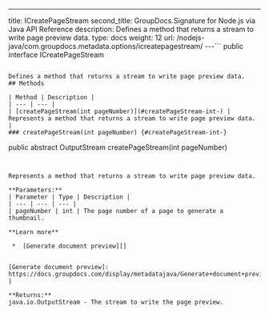 ---
title: ICreatePageStream
second_title: GroupDocs.Signature for Node.js via Java API Reference
description: Defines a method that returns a stream to write page preview data.
type: docs
weight: 12
url: /nodejs-java/com.groupdocs.metadata.options/icreatepagestream/
---```
public interface ICreatePageStream
```

Defines a method that returns a stream to write page preview data.
## Methods

| Method | Description |
| --- | --- |
| [createPageStream(int pageNumber)](#createPageStream-int-) | Represents a method that returns a stream to write page preview data. |
### createPageStream(int pageNumber) {#createPageStream-int-}
```
public abstract OutputStream createPageStream(int pageNumber)
```


Represents a method that returns a stream to write page preview data.

**Parameters:**
| Parameter | Type | Description |
| --- | --- | --- |
| pageNumber | int | The page number of a page to generate a thumbnail.

**Learn more**

 *  [Generate document preview][]


[Generate document preview]: https://docs.groupdocs.com/display/metadatajava/Generate+document+preview |

**Returns:**
java.io.OutputStream - The stream to write the page preview.
